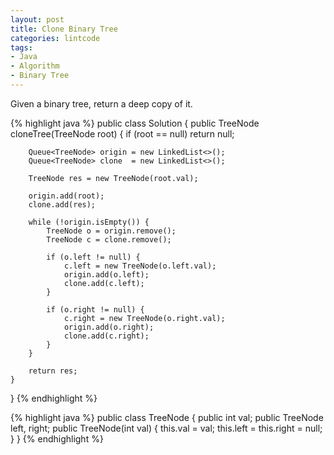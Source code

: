 ```yaml
---
layout: post
title: Clone Binary Tree
categories: lintcode
tags:
- Java
- Algorithm
- Binary Tree
---
```


Given a binary tree, return a deep copy of it.

{% highlight java %}
public class Solution {
    public TreeNode cloneTree(TreeNode root) {
        if (root == null)
            return null;
        
        Queue<TreeNode> origin = new LinkedList<>();
        Queue<TreeNode> clone  = new LinkedList<>();
        
        TreeNode res = new TreeNode(root.val);
        
        origin.add(root);
        clone.add(res);
        
        while (!origin.isEmpty()) {
            TreeNode o = origin.remove();
            TreeNode c = clone.remove();
            
            if (o.left != null) {
                c.left = new TreeNode(o.left.val);
                origin.add(o.left);
                clone.add(c.left);
            }
            
            if (o.right != null) {
                c.right = new TreeNode(o.right.val);
                origin.add(o.right);
                clone.add(c.right);
            }
        }
        
        return res;
    }
}
{% endhighlight %}

{% highlight java %}
public class TreeNode {
    public int val;
    public TreeNode left, right;
    public TreeNode(int val) {
        this.val = val;
        this.left = this.right = null;
    }
}
{% endhighlight %}